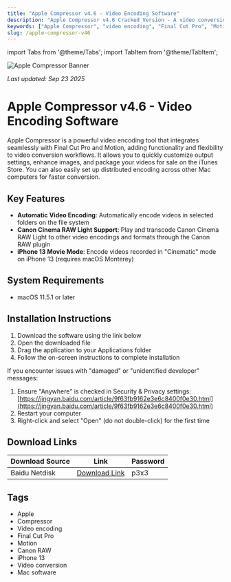 ```yaml
---
title: "Apple Compressor v4.6 - Video Encoding Software"
description: "Apple Compressor v4.6 Cracked Version - A video conversion tool highly integrated with Final Cut Pro and Motion, supporting automatic encoding and Canon Cinema RAW Light"
keywords: ["Apple Compressor", "video encoding", "Final Cut Pro", "Motion", "Canon RAW", "iPhone 13", "video conversion"]
slug: /apple-compressor-v46
---
```


import Tabs from '@theme/Tabs';
import TabItem from '@theme/TabItem';

![Apple Compressor Banner](https://www.gfxcamp.com/wp-content/uploads/2020/11/Compressor-4.5.jpg)

*Last updated: Sep 23 2025*

# Apple Compressor v4.6 - Video Encoding Software

Apple Compressor is a powerful video encoding tool that integrates seamlessly with Final Cut Pro and Motion, adding functionality and flexibility to video conversion workflows. It allows you to quickly customize output settings, enhance images, and package your videos for sale on the iTunes Store. You can also easily set up distributed encoding across other Mac computers for faster conversion.

## Key Features

- **Automatic Video Encoding**: Automatically encode videos in selected folders on the file system
- **Canon Cinema RAW Light Support**: Play and transcode Canon Cinema RAW Light to other video encodings and formats through the Canon RAW plugin
- **iPhone 13 Movie Mode**: Encode videos recorded in "Cinematic" mode on iPhone 13 (requires macOS Monterey)

## System Requirements

- macOS 11.5.1 or later

## Installation Instructions

<Tabs>
<TabItem value="standard" label="Standard Installation">

1. Download the software using the link below
2. Open the downloaded file
3. Drag the application to your Applications folder
4. Follow the on-screen instructions to complete installation

</TabItem>
<TabItem value="troubleshooting" label="Troubleshooting Installation">

If you encounter issues with "damaged" or "unidentified developer" messages:

1. Ensure "Anywhere" is checked in Security & Privacy settings: [https://jingyan.baidu.com/article/9f63fb9162e3e6c8400f0e30.html](https://jingyan.baidu.com/article/9f63fb9162e3e6c8400f0e30.html)
2. Restart your computer
3. Right-click and select "Open" (do not double-click) for the first time

</TabItem>
</Tabs>

## Download Links

| Download Source | Link | Password |
|-----------------|------|----------|
| Baidu Netdisk | [Download Link](https://pan.baidu.com/s/10O7h47H1U7o08C42l1llBw) | p3x3 |

## Tags

- Apple
- Compressor
- Video encoding
- Final Cut Pro
- Motion
- Canon RAW
- iPhone 13
- Video conversion
- Mac software
